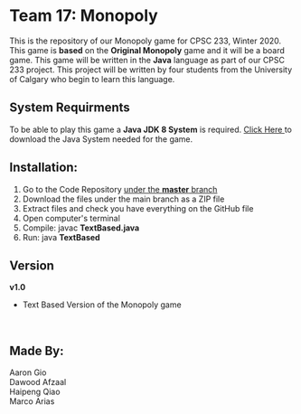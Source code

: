 # Team 17: Monopoly
This is the repository of our Monopoly game for CPSC 233, Winter 2020.</br>
This game is **based** on the **Original Monopoly** game and it will be a board game. This game will be written in the **Java** language as part of our CPSC 233 project. This project will be written by four students from the University of Calgary who begin to learn this language.</br>

## System Requirments
To be able to play this game a **Java JDK 8 System** is required. <a href  = "https://www.oracle.com/technetwork/java/javase/downloads/jdk8-downloads-2133151.html"> Click Here </a> to download the Java System needed for the game. </br>

## Installation:
1) Go to the Code Repository <a href = "https://github.com/PiSauce/monopoly"> under the **master** branch </a> </br>
2) Download the files under the main branch as a ZIP file</br>
3) Extract files and check you have everything on the GitHub file</br>
4) Open computer's terminal</br>
5) Compile: javac **TextBased.java**</br>
6) Run: java **TextBased**

## Version
**v1.0** </br>
- Text Based Version of the Monopoly game</br>
</br>

## Made By:
Aaron Gio </br>
Dawood Afzaal</br>
Haipeng Qiao </br>
Marco Arias </br>
